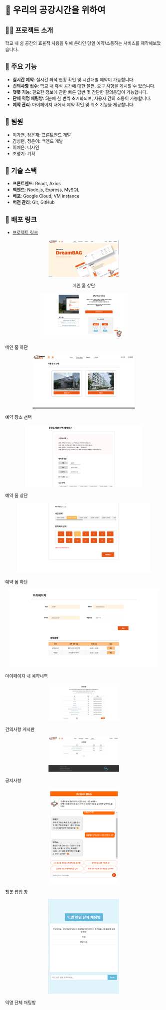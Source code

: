 # 🏫 우리의 공강시간을 위하여

## 👨‍🏫 프로젝트 소개

학교 내 쉼 공간의 효율적 사용을 위해 온라인 당일 예약/소통하는 서비스를 제작해보았습니다.

## 🎯 주요 기능

- **실시간 예약**: 실시간 좌석 현황 확인 및 시간대별 예약이 가능합니다.
- **건의사항 접수**: 학교 내 휴식 공간에 대한 불편, 요구 사항을 게시할 수 있습니다.
- **챗봇 기능**: 필요한 정보에 관한 빠른 답변 및 간단한 질의응답이 가능합니다.
- **단체 익명 채팅방**: 5분에 한 번씩 초기화되며, 사용자 간의 소통이 가능합니다.
- **예약 관리**: 마이페이지 내에서 예약 확인 및 취소 기능을 제공합니다.

## 👥 팀원

- 이가연, 장은재: 프론트엔드 개발
- 김성현, 정은이: 백엔드 개발
- 이예은: 디자인
- 조명기: 기획

## 🔧 기술 스택

- **프론트엔드**: React, Axios
- **백엔드**: Node.js, Express, MySQL
- **배포**: Google Cloud, VM instance
- **버전 관리**: Git, GitHub

## 🚀 배포 링크

- [프로젝트 링크](http://한울.홈페이지.한국:3000)

<p align="center">
  <img src="./images/DreamBAG1.png" alt="DreamBAG1" width="45%"/>
  <br><div align="center">메인 홈 상단</div>
</p>
<p align="center">
  <img src="./images/DreamBAG2.png" alt="DreamBAG2" width="55%"/>
  <br><div>메인 홈 하단</div>
</p>
<p align="center">
  <img src="./images/DreamBAG3.png" alt="DreamBAG3" width="65%"/>
  <br><div>예약 장소 선택</div>
</p>
<p align="center">
  <img src="./images/DreamBAG4.png" alt="DreamBAG4" width="75%"/>
  <br><div>예약 폼 상단</div>
</p>
<p align="center">
  <img src="./images/DreamBAG5.png" alt="DreamBAG5" width="85%"/>
  <br><div>예약 폼 하단</div>
</p>
<p align="center">
  <img src="./images/DreamBAG6.png" alt="DreamBAG6" width="95%"/>
  <br><div>마이페이지 내 예약내역</div>
</p>
<p align="center">
  <img src="./images/DreamBAG7.png" alt="DreamBAG7" width="45%"/>
  <br><div>건의사항 게시판</div>
</p>
<p align="center">
  <img src="./images/DreamBAG8.png" alt="DreamBAG8" width="45%"/>
  <br><div>공지사항</div>
</p>
<p align="center">
  <img src="./images/DreamBAG9.png" alt="DreamBAG9" width="45%"/>
  <br><div>챗봇 팝업 창</div>
</p>
<p align="center">
  <img src="./images/DreamBAG10.png" alt="DreamBAG10" width="45%"/>
  <br><div>익명 단체 채팅방</div>
</p>
